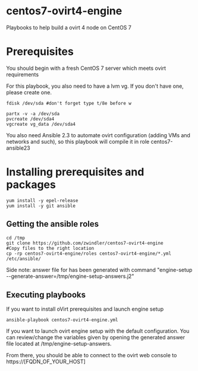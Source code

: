 # centos7-ovirt4-engine
Playbooks to help build a ovirt 4 node on CentOS 7 

# Prerequisites
You should begin with a fresh CentOS 7 server which meets ovirt requirements

For this playbook, you also need to have a lvm vg. If you don't have one, please create one.

```
fdisk /dev/sda #don't forget type t/8e before w 

partx -v -a /dev/sda
pvcreate /dev/sda4
vgcreate vg_data /dev/sda4
```

You also need Ansible 2.3 to automate ovirt configuration (adding VMs and networks and such), so this playbook will compile it in role centos7-ansible23

# Installing prerequisites and packages

```
yum install -y epel-release
yum install -y git ansible
```

## Getting the ansible roles

```
cd /tmp
git clone https://github.com/zwindler/centos7-ovirt4-engine
#Copy files to the right location
cp -rp centos7-ovirt4-engine/roles centos7-ovirt4-engine/*.yml /etc/ansible/
```

Side note: answer file for has been generated with command "engine-setup --generate-answer=/tmp/engine-setup-answers.j2"

## Executing playbooks

If you want to install oVirt prerequisites and launch engine setup
```
ansible-playbook centos7-ovirt4-engine.yml
```

If you want to launch ovirt engine setup with the default configuration. You can review/change the variables given by opening the generated answer file located at /tmp/engine-setup-answers. 

From there, you should be able to connect to the ovirt web console to https://[FQDN_OF_YOUR_HOST]
